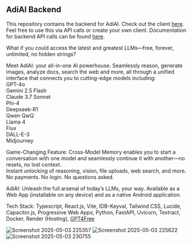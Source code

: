 ## AdiAI Backend

This repository contains the backend for AdiAI. Check out the client [here](https://github.com/SuperShivam5000/adiai).  
Feel free to use this via API calls or create your own client. Documentation for backend API calls can be found [here](https://documenter.getpostman.com/view/22855640/2sB2j3CsNJ). 

What if you could access the latest and greatest LLMs—free, forever, unlimited, no hidden strings?

Meet AdiAI: your all-in-one AI powerhouse. Seamlessly reason, generate images, analyze docs, search the web and more, all through a unified interface that connects you to cutting-edge models including:     
GPT-4o     
Gemini 2.5 Flash     
Claude 3.7 Sonnet     
Phi-4     
Deepseek-R1     
Qwen QwQ     
Llama 4     
Flux     
DALL-E-3     
Midjourney      

Game-Changing Feature: Cross-Model Memory enables you to start a conversation with one model and seamlessly continue it with another—no resets, no lost context.      
Instant unlocking of reasoning, vision, file uploads, web search, and more.      
No payments. No login. No questions asked.     

AdiAI: Unleash the full arsenal of today’s LLMs, your way. Available as a Web App (installable on any device) and as a native Android application.

Tech Stack: Typescript, React.js, Vite, IDB-Keyval, Tailwind CSS, Lucide, Capacitor.js, Progressive Web Apps, Python, FastAPI, Uvicorn, Textract, Docker, Render (Hosting), [GPT4Free](https://github.com/xtekky/gpt4free)

![Screenshot 2025-05-03 225357](https://github.com/user-attachments/assets/a9460114-2ba8-4f0a-b7f2-812522e71d8d)
![Screenshot 2025-05-03 225622](https://github.com/user-attachments/assets/886d9717-41e0-4213-8b2a-2b7efeefe5cf)
![Screenshot 2025-05-03 230755](https://github.com/user-attachments/assets/8d9fe6fb-fde7-4e14-b9da-71510ca5c749)
